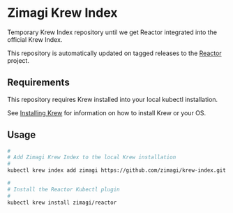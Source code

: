 # Zimagi Krew Index

Temporary Krew Index repository until we get Reactor integrated into the official Krew Index.

This repository is automatically updated on tagged releases to the [Reactor](https://github.com/zimagi/reactor) project.

## Requirements

This repository requires Krew installed into your local kubectl installation.

See [Installing Krew](https://krew.sigs.k8s.io/docs/user-guide/setup/install/) for information on how to install Krew or your OS.

## Usage

```bash
#
# Add Zimagi Krew Index to the local Krew installation
#
kubectl krew index add zimagi https://github.com/zimagi/krew-index.git

#
# Install the Reactor Kubectl plugin
#
kubectl krew install zimagi/reactor
```